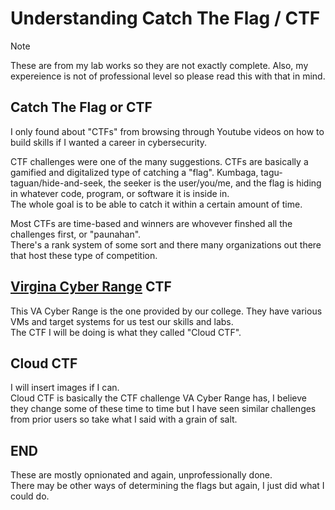 # Understanding Catch The Flag / CTF
> [!NOTE] 
> These are from my lab works so they are not exactly complete.
> Also, my expereience is not of professional level so please read this with that in mind.

## Catch The Flag or CTF
I only found about "CTFs" from browsing through Youtube videos on how to build skills if I wanted a career in cybersecurity. <br />

CTF challenges were one of the many suggestions.
CTFs are basically a gamified and digitalized type of catching a "flag". Kumbaga, tagu-taguan/hide-and-seek, the seeker is the user/you/me, and the flag is hiding in whatever code, program, or software it is inside in.
<br />
The whole goal is to be able to catch it within a certain amount of time. <br />

Most CTFs are time-based and winners are whovever finshed all the challenges first, or "paunahan". <br />
There's a rank system of some sort and there many organizations out there that host these type of competition.<br />

## [Virgina Cyber Range](https://www.virginiacyberrange.org/) CTF
This VA Cyber Range is the one provided by our college. They have various VMs and target systems for us test our skills and labs.<br />
The CTF I will be doing is what they called "Cloud CTF".<br />

## Cloud CTF
I will insert images if I can.<br />
Cloud CTF is basically the CTF challenge VA Cyber Range has, I believe they change some of these time to time but I have seen similar challenges from prior users so take what I said with a grain of salt.<br />

## END 
These are mostly opnionated and again, unprofessionally done.<br />
There may be other ways of determining the flags but again, I just did what I could do.
